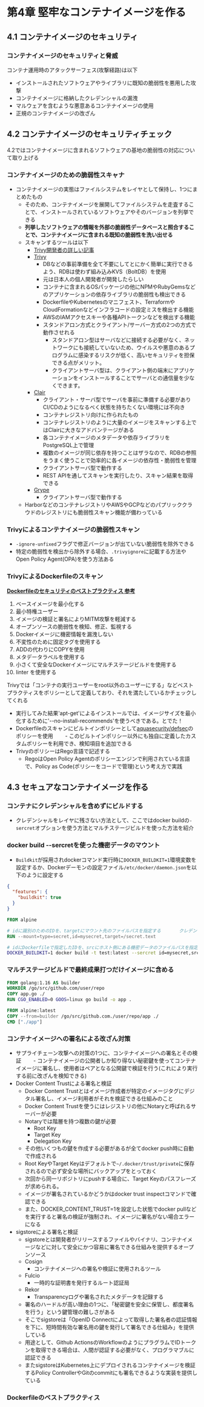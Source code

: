 # 第4章 堅牢なコンテナイメージを作る

## 4.1 コンテナイメージのセキュリティ

### コンテナイメージのセキュリティと脅威
コンテナ運用時のアタックサーフェス(攻撃経路)は以下
- インストールされたソフトウェアやライブラリに既知の脆弱性を悪用した攻撃
- コンテナイメージに格納したクレデンシャルの漏洩
- マルウェアを含むような悪意あるコンテナイメージの使用
- 正規のコンテナイメージの改ざん

## 4.2 コンテナイメージのセキュリティチェック
4.2ではコンテナイメージに含まれるソフトウェアの基地の脆弱性の対応について取り上げる

### コンテナイメージのための脆弱性スキャナ
- コンテナイメージの実態はファイルシステムをレイヤとして保持し、1つにまとめたもの
  - そのため、コンテナイメージを展開してファイルシステムを走査することで、インストールされているソフトウェアやそのバージョンを列挙できる
  - **列挙したソフトウェアの情報を外部の脆弱性データベースと照合することで、コンテナイメージに含まれる既知の脆弱性を洗い出せる**
  - スキャンするツールは以下
    - [Trivy開発者の詳しい記事](https://knqyf263.hatenablog.com/entry/2021/07/29/143500)
    - [Trivy](https://github.com/aquasecurity/trivy)
      - DBなどの事前準備を全て不要にしてとにかく簡単に実行できるよう、RDBは使わず組み込みKVS（BoltDB）を使用
      - 元は日本人の個人開発者が開発したらしい
      - コンテナに含まれるOSパッケージの他にNPMやRubyGemsなどのアプリケーションの依存ライブラリの脆弱性も検出できる
      - DockerfileやKubernetesのマニフェスト、TerraformやCloudFormationなどインフラコードの設定ミスを検出する機能
      - AWSのIAMアクセスキーや各種APIトークンなどを検出する機能
      - スタンドアロン方式とクライアント/サーバー方式の2つの方式で動作させれる
        - スタンドアロン型はサーバなどに接続する必要がなく、ネットワークにも接続していないため、ウイルスや悪意のあるプログラムに感染するリスクが低く、高いセキュリティを担保できる点がメリット。
        - クライアントサーバ型は、クライアント側の端末にアプリケーションをインストールすることでサーバとの通信量を少なくできます。
    - [Clair](https://github.com/quay/clair)
      - クライアント・サーバ型でサーバを事前に準備する必要がありCI/CDのようになるべく状態を持ちたくない環境には不向き
      - コンテナレジストリ向けに作られたもの
      - コンテナレジストリのように大量のイメージをスキャンする上ではClairに大きなアドバンテージがある
      - 各コンテナイメージのメタデータや依存ライブラリをPostgreSQL上で管理
      - 複数のイメージが同じ依存を持つことはザラなので、RDBの参照をうまく使うことで効率的に各イメージの依存性・脆弱性を管理
      - クライアントサーバ型で動作する
      - REST APIを通してスキャンを実行したり、スキャン結果を取得できる
    - [Grype](https://github.com/anchore/grype)
      - クライアントサーバ型で動作する
  - HarborなどのコンテナレジストリやAWSやGCPなどのパプリッククラウドのレジストリにも脆弱性スキャン機能が備わっている
 
### Trivyによるコンテナイメージの脆弱性スキャン
- `-ignore-unfixed`フラグで修正バージョンが出ていない脆弱性を除外できる
- 特定の脆弱性を検出から除外する場合、`.trivyignore`に記載する方法や　Open Policy Agent(OPA)を使う方法ある

### TrivyによるDockerfileのスキャン
**[Dockerfileのセキュリティのベストプラクティス 参考](https://qiita.com/bricolageart/items/b78a68f3003842beeb24)**
1. ベースイメージを最小化する
2. 最小特権ユーザー
3. イメージの検証と署名によりMITM攻撃を軽減する
4. オープンソースの脆弱性を検知、修正、監視する
5. Dockerイメージに機密情報を漏洩しない
6. 不変性のために固定タグを使用する
7. ADDの代わりにCOPYを使用
8. メタデータラベルを使用する
9. 小さくて安全なDockerイメージにマルチステージビルドを使用する
10. linter を使用する

Trivyでは「コンテナの実行ユーザーをroot以外のユーザーにする」などベストプラクティスをポリシーとして定義しており、それを満たしているかチェックしてくれる 
- 実行してみた結果'apt-get'によるインストールでは、イメージサイズを最小化するために'--no-install-recommends'を使うべきである。とでた！
- Dockerfileのスキャンにビルトインポリシーとして[aquasecurity/defsec](https://github.com/aquasecurity/defsec)のポリシーを使用
　　- このビルトインポリシー以外にも独自に定義したカスタムポリシーを利用でき、検知項目を追加できる
- TrivyのポリシーはRego言語で記述する
  - RegoはOpen Policy Agentのポリシーエンジンで利用されている言語で、Policy as Code(ポリシーをコードで管理)という考え方で実践

## 4.3 セキュアなコンテナイメージを作る
### コンテナにクレデンシャルを含めずにビルドする
- クレデンシャルをレイヤに残さない方法として、ここではdocker buildの`-sercret`オプションを使う方法とマルチステージビルドを使った方法を紹介

### docker build --sercretを使った機密データのマウント
- `Buildkit`が採用されdockerコマンド実行時に`DOCKER_BUILDKIT=1`環境変数を設定するか、Dockerデーモンの設定ファイル`/etc/docker/daemon.json`を以下のように設定する
```json
{
  "features": {
    "buildkit": true
  }
}
```

```Dockerfile
FROM alpine

# idに識別のためのIDを、targetにマウント先のファイルパスを指定する　　　　クレデンシャルのファイルがマウントされるため、レイアに残らない
RUN --mount=type=secret,id=mysecret,target=/secret.text
```
```bash
# idにDockerfileで指定したIDを、srcにホスト側にある機密データのファイルパスを指定する
DOCKER_BUILDKIT=1 docker build -t test:latest --sercret id=mysecret,src=$(pwd) secret.text
```

### マルチステージビルドで最終成果打つだけイメージに含める
```Dockerfile
FROM golang:1.16 AS builder
WORKDIR /go/src/github.com/user/repo
COPY app.go ./
RUN CGO_ENABLED=0 GOOS=linux go build -o app .

FROM alpine:latest
COPY --from=builder /go/src/github.com./user/repo/app ./
CMD ["./app"]
```

### コンテナイメージへの署名による改ざん対策
- サプライチェーン攻撃への対策の1つに、コンテナイメージへの署名とその検証
　　- コンテナイメージの公開者しか知り得ない秘密鍵を使ってコンテナイメージに署名し、使用者はペアとなる公開鍵で検証を行う(これにより実行する前に改ざんを検知できる)
- Docker Content Trustによる署名と検証
  - Docker Content Trustとはイメージ作成者が特定のイメージタグにデジタル署名し、イメージ利用者がそれを検証できる仕組みのこと
  - Docker Content Trustを使うにはレジストリの他にNotaryと呼ばれるサーバーが必要
  - Notaryでは階層を持つ複数の鍵が必要
    - Root Key
    - Target Key
    - Delegation Key
  - その他いくつもの鍵を作成する必要があるが全てdocker push時に自動で作成される
  - Root KeyやTarget Keyはデフォルトで`~/.docker/trust/private`に保存されるので必ず安全な場所にバックアップをとっておく
  - 次回から同一リポジトリにpushする場合に、Target Keyのパスフレーズが求められる。
  - イメージが署名されているかどうかはdocker trust inspectコマンドで確認できる
  - また、DOCKER_CONTENT_TRUST=1を設定した状態でdocker pullなどを実行すると署名の検証が強制され、イメージに署名がない場合エラーになる
- sigstoreによる署名と検証
  - sigstoreとは開発者がリリースするファイルやバイナリ、コンテナイメージなどに対して安全にかつ容易に署名できる仕組みを提供するオープンソース
  - Cosign
    - コンテナイメージへの署名や検証に使用されるツール
  - Fulcio
    - 一時的な証明書を発行するルート認証局
  - Rekor
    - Transparencyログや署名されたメタデータを記録する
  - 署名のハードルが高い理由の1つに、「秘密鍵を安全に保管し、都度署名を行う」という鍵管理の難しさがある
  - そこでsigstoreは「OpenID Connectによって取得した署名者の認証情報を下に、短時間有効な署名用の鍵を発行して署名できる仕組み」を提供している
  - 用途として、Github ActionsのWorkflowのようにプラグラムでIDトークンを取得できる場合は、人間が認証する必要がなく、プログラマブルに認証できる
  - またsigstoreはKubernetes上にデプロイされるコンテナイメージを検証するPolicy ControllerやGitのcommitにも署名できるような実装を提供している
 
### Dockerfileのベストプラクティス
